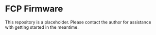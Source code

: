 # FCP Firmware

This repository is a placeholder. Please contact the author for
assistance with getting started in the meantime.
